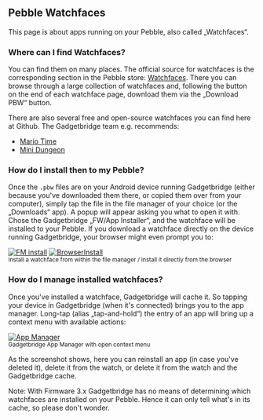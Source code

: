 ## Pebble Watchfaces
This page is about apps running on your Pebble, also called „Watchfaces“.

### Where can I find Watchfaces?
You can find them on many places. The official source for watchfaces is the corresponding section in the Pebble store: [Watchfaces](https://apps.getpebble.com/en_US/watchfaces?dev_settings=true). There you can browse through a large collection of watchfaces and, following the button on the end of each watchface page, download them via the „Download PBW“ button.

There are also several free and open-source watchfaces you can find here at Github. The Gadgetbridge team e.g. recommends:

* [Mario Time](https://github.com/ClusterM/pebble-mario)
* [Mini Dungeon](https://github.com/Torivon/MiniDungeon)

### How do I install then to my Pebble?
Once the `.pbw` files are on your Android device running Gadgetbridge (either because you've downloaded them there, or copied them over from your computer), simply tap the file in the file manager of your choice (or the „Downloads“ app). A popup will appear asking you what to open it with. Chose the Gadgetbridge „FW/App Installer“, and the watchface will be installed to your Pebble. If you download a watchface directly on the device running Gadgetbridge, your browser might even prompt you to:

[![FM install](http://i.imgur.com/7ulfoS8m.png)](http://i.imgur.com/7ulfoS8.png) [![BrowserInstall](http://i.imgur.com/vN00enQm.png)](http://i.imgur.com/vN00enQ.png)  
<small>Install a watchface from within the file manager / install it directly from the browser</small>

### How do I manage installed watchfaces?
Once you've installed a watchface, Gadgetbridge will cache it. So tapping your device in Gadgetbridge (when it's connected) brings you to the app manager. Long-tap (alias „tap-and-hold“) the entry of an app will bring up a context menu with available actions:

[![App Manager](http://i.imgur.com/13GFckkm.png)](http://i.imgur.com/13GFckk.png)  
<small>Gadgetbridge App Manager with open context menu</small>

As the screenshot shows, here you can reinstall an app (in case you've deleted it), delete it from the watch, or delete it from the watch and the Gadgetbridge cache.

Note: With Firmware 3.x Gadgetbridge has no means of determining which watchfaces are installed on your Pebble. Hence it can only tell what's in its cache, so please don't wonder.